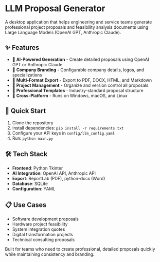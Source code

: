 # LLM Proposal Generator

A desktop application that helps engineering and service teams generate professional project proposals and feasibility analysis documents using Large Language Models (OpenAI GPT, Anthropic Claude).

## ✨ Features

- 🤖 **AI-Powered Generation** - Create detailed proposals using OpenAI GPT or Anthropic Claude
- 🏢 **Company Branding** - Configurable company details, logos, and specializations
- 📄 **Multi-Format Export** - Export to PDF, DOCX, HTML, and Markdown
- 📁 **Project Management** - Organize and version control all proposals
- 🎨 **Professional Templates** - Industry-standard proposal structure
- 🔧 **Cross-Platform** - Runs on Windows, macOS, and Linux

## 🚀 Quick Start

1. Clone the repository
2. Install dependencies: `pip install -r requirements.txt`
3. Configure your API keys in `config/llm_config.yaml`
4. Run: `python main.py`

## 🛠 Tech Stack

- **Frontend**: Python Tkinter
- **AI Integration**: OpenAI API, Anthropic API
- **Export**: ReportLab (PDF), python-docx (Word)
- **Database**: SQLite
- **Configuration**: YAML

## 📋 Use Cases

- Software development proposals
- Hardware project feasibility
- System integration quotes
- Digital transformation projects
- Technical consulting proposals

Built for teams who need to create professional, detailed proposals quickly while maintaining consistency and branding.
